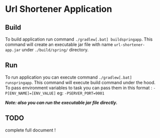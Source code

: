 # Url Shortener Application

## Build

To build application run command `./gradlew[.bat] buildspringapp`.
This command will create an executable jar file with name `url-shortener-app.jar` under `./build/spring/` directory.

## Run
To run application you can execute command `./gradlew[.bat] runspringapp`.
This command will execute build command under the hood.
To pass environment variables to task you can pass them in this format : `-P[ENV_NAME]=[ENV_VALUE]` eg: `-PSERVER_PORT=9001`

**_Note: also you can run the executable jar file directly._**

## TODO 
complete full document !
